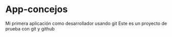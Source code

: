# App-concejos
Mi primera aplicación como desarrollador usando git
Este es un proyecto de prueba con git y github
